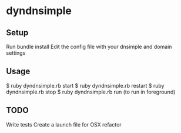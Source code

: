 # dyndnsimple

## Setup

Run bundle install
Edit the config file with your dnsimple and domain settings

## Usage

  $ ruby dyndnsimple.rb start
  $ ruby dyndnsimple.rb restart
  $ ruby dyndnsimple.rb stop
  $ ruby dyndnsimple.rb run (to run in foreground)
  
## TODO
  Write tests
  Create a launch file for OSX
  refactor
